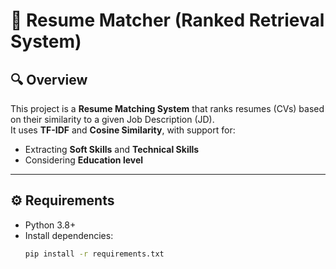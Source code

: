 # 📌 Resume Matcher (Ranked Retrieval System)

## 🔍 Overview
This project is a **Resume Matching System** that ranks resumes (CVs) based on their similarity to a given Job Description (JD).  
It uses **TF-IDF** and **Cosine Similarity**, with support for:
- Extracting **Soft Skills** and **Technical Skills**
- Considering **Education level**

---

## ⚙️ Requirements
- Python 3.8+
- Install dependencies:
  ```bash
  pip install -r requirements.txt
